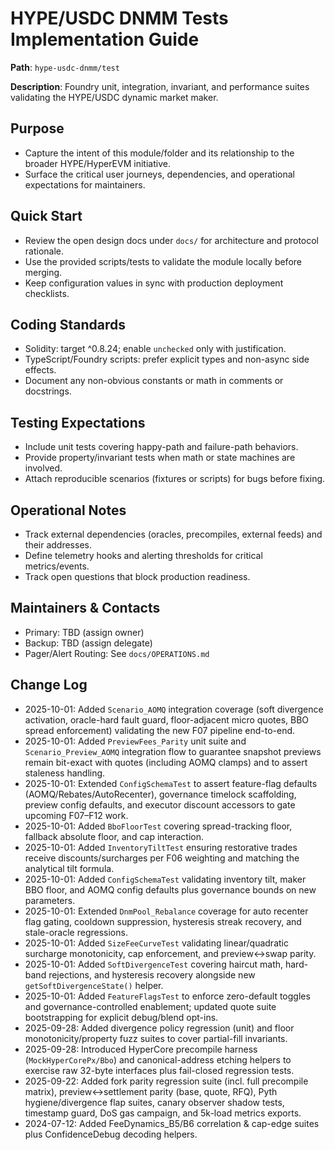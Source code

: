 # HYPE/USDC DNMM Tests Implementation Guide

**Path**: `hype-usdc-dnmm/test`

**Description**: Foundry unit, integration, invariant, and performance suites validating the HYPE/USDC dynamic market maker.

## Purpose
- Capture the intent of this module/folder and its relationship to the broader HYPE/HyperEVM initiative.
- Surface the critical user journeys, dependencies, and operational expectations for maintainers.

## Quick Start
- Review the open design docs under `docs/` for architecture and protocol rationale.
- Use the provided scripts/tests to validate the module locally before merging.
- Keep configuration values in sync with production deployment checklists.

## Coding Standards
- Solidity: target ^0.8.24; enable `unchecked` only with justification.
- TypeScript/Foundry scripts: prefer explicit types and non-async side effects.
- Document any non-obvious constants or math in comments or docstrings.

## Testing Expectations
- Include unit tests covering happy-path and failure-path behaviors.
- Provide property/invariant tests when math or state machines are involved.
- Attach reproducible scenarios (fixtures or scripts) for bugs before fixing.

## Operational Notes
- Track external dependencies (oracles, precompiles, external feeds) and their addresses.
- Define telemetry hooks and alerting thresholds for critical metrics/events.
- Track open questions that block production readiness.

## Maintainers & Contacts
- Primary: TBD (assign owner)
- Backup: TBD (assign delegate)
- Pager/Alert Routing: See `docs/OPERATIONS.md`

## Change Log
- 2025-10-01: Added `Scenario_AOMQ` integration coverage (soft divergence activation, oracle-hard fault guard, floor-adjacent micro quotes, BBO spread enforcement) validating the new F07 pipeline end-to-end.
- 2025-10-01: Added `PreviewFees_Parity` unit suite and `Scenario_Preview_AOMQ` integration flow to guarantee snapshot previews remain bit-exact with quotes (including AOMQ clamps) and to assert staleness handling.
- 2025-10-01: Extended `ConfigSchemaTest` to assert feature-flag defaults (AOMQ/Rebates/AutoRecenter), governance timelock scaffolding, preview config defaults, and executor discount accessors to gate upcoming F07–F12 work.
- 2025-10-01: Added `BboFloorTest` covering spread-tracking floor, fallback absolute floor, and cap interaction.
- 2025-10-01: Added `InventoryTiltTest` ensuring restorative trades receive discounts/surcharges per F06 weighting and matching the analytical tilt formula.
- 2025-10-01: Added `ConfigSchemaTest` validating inventory tilt, maker BBO floor, and AOMQ config defaults plus governance bounds on new parameters.
- 2025-10-01: Extended `DnmPool_Rebalance` coverage for auto recenter flag gating, cooldown suppression, hysteresis streak recovery, and stale-oracle regressions.
- 2025-10-01: Added `SizeFeeCurveTest` validating linear/quadratic surcharge monotonicity, cap enforcement, and preview↔swap parity.
- 2025-10-01: Added `SoftDivergenceTest` covering haircut math, hard-band rejections, and hysteresis recovery alongside new `getSoftDivergenceState()` helper.
- 2025-10-01: Added `FeatureFlagsTest` to enforce zero-default toggles and governance-controlled enablement; updated quote suite bootstrapping for explicit debug/blend opt-ins.
- 2025-09-28: Added divergence policy regression (unit) and floor monotonicity/property fuzz suites to cover partial-fill invariants.
- 2025-09-28: Introduced HyperCore precompile harness (`MockHyperCorePx/Bbo`) and canonical-address etching helpers to exercise raw 32-byte interfaces plus fail-closed regression tests.
- 2025-09-22: Added fork parity regression suite (incl. full precompile matrix), preview↔settlement parity (base, quote, RFQ), Pyth hygiene/divergence flap suites, canary observer shadow tests, timestamp guard, DoS gas campaign, and 5k-load metrics exports.
- 2024-07-12: Added FeeDynamics_B5/B6 correlation & cap-edge suites plus ConfidenceDebug decoding helpers.

